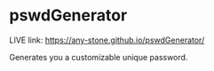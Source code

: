# pswdGenerator

LIVE link: https://any-stone.github.io/pswdGenerator/

Generates you a customizable unique password.
